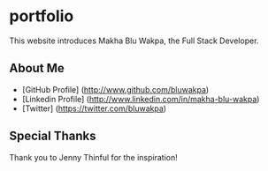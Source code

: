# portfolio

This website introduces Makha Blu Wakpa, the Full Stack Developer.

## About Me

* [GitHub Profile] (http://www.github.com/bluwakpa)
* [Linkedin Profile] (http://www.linkedin.com/in/makha-blu-wakpa)
* [Twitter] (https://twitter.com/bluwakpa)

## Special Thanks

Thank you to Jenny Thinful for the inspiration!